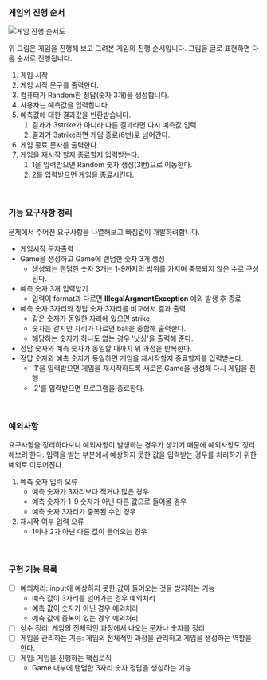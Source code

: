 ### 게임의 진행 순서
![게임 진행 순서도](https://velog.velcdn.com/images/sgs980902/post/433b5fe1-cf52-4798-b798-70d485597772/image.png)

위 그림은 게임을 진행해 보고 그려본 게임의 진행 순서입니다.
그림을 글로 표현하면 다음 순서로 진행됩니다.

1. 게임 시작
2. 게임 시작 문구를 출력한다.
3. 컴퓨터가 Random한 정답(숫자 3개)을 생성합니다.
4. 사용자는 예측값을 입력합니다.
5. 예측값에 대한 결과값을 반환받습니다.
   1. 결과가 3strike가 아니라 다른 결과라면 다시 예측값 입력
   2. 결과가 3strike라면 게임 종료(6번)로 넘어간다.
6. 게임 종료 문자를 출력한다.
7. 게임을 재시작 할지 종료할지 입력받는다.
   1. 1을 입력받으면 Random 숫자 생성(3번)으로 이동한다.
   2. 2를 입력받으면 게임을 종료시킨다.

<br>

### 기능 요구사항 정리

문제에서 주어진 요구사항을 나열해보고 빠짐없이 개발하려합니다.

- 게임시작 문자출력
- Game을 생성하고 Game에 랜덤한 숫자 3개 생성
    - 생성되는 랜덤한 숫자 3개는 1-9까지의 범위를 가지며 중복되지 않은  		수로 구성된다.
- 예측 숫자 3개 입력받기
    - 입력이 format과 다르면 **IllegalArgmentException** 예외	 발생 후 종료
- 예측 숫자 3자리와 정답 숫자 3자리를 비교해서 결과 출력
    - 같은 숫자가 동일한 자리에 있으면 strike
    - 숫자는 같지만 자리가 다르면 ball을 종합해 출력한다.
    - 해당하는 숫자가 하나도 없는 경우 '낫싱'을 출력해 준다.
- 정답 숫자와 예측 숫자가 동일할 때까지 위 과정을 반복한다.
- 정답 숫자와 예측 숫자가 동일하면 게임을 재시작할지 종료할지를 입력받는다.
    - '1'을 입력받으면 게임을 재시작하도록 새로운 Game을 생성해 다시 게임을 진행
    - '2'를 입력받으면 프로그램을 종료한다.


<br>

### 예외사항
요구사항을 정리하다보니 예외사항이 발생하는 경우가 생기기 때문에 예외사항도 정리해보려 한다. 입력을 받는 부분에서 예상하지 못한 값을 입력받는 경우를 처리하기 위한 예외로 이루어진다.

1. 예측 숫자 입력 오류
    - 예측 숫자가 3자리보다 적거나 많은 경우
    - 예측 숫자가 1-9 숫자가 아닌 다른 값으로 들어올 경우
    - 예측 숫자 3자리가 중복된 수인 경우
2. 재시작 여부 입력 오류
    - 1이나 2가 아닌 다른 값이 들어오는 경우

<br>

### 구현 기능 목록

- [ ] 예외처리: input에 예상하지 못한 값이 들어오는 것을 방지하는 기능
   - 예측 값이 3자리를 넘어가는 경우 예외처리
   - 예측 값이 숫자가 아닌 경우 예외처리
   - 예측 값에 중복이 있는 경우 예외처리
- [ ] 상수 정리: 게임의 전체적인 과정에서 나오는 문자나 숫자를 정리
- [ ] 게임을 관리하는 기능: 게임의 전체적인 과정을 관리하고 게임을 생성하는 역할을 한다.
- [ ] 게임: 게임을 진행하는 핵심로직
   - Game 내부에 랜덤한 3자리 숫자 정답을 생성하는 기능



